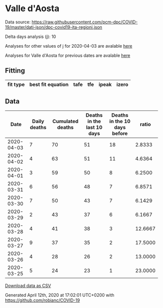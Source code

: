 # Valle d'Aosta

Data source: https://raw.githubusercontent.com/pcm-dpc/COVID-19/master/dati-json/dpc-covid19-ita-regioni.json

Delta days analysis (j): 10

Analyses for other values of j for 2020-04-03 are avalable [here](../2020-04-03/README.md)

Analyses for Valle d'Aosta for previous dates are avalable [here](../README.md)

## Fitting 
|fit type|best fit equation|tafe|tfe|ipeak|izero|
|-------|-----|--------|------|---|---|

## Data
|Date|Daily deaths|Cumulated deaths|Deaths in the last 10 days|Deaths in the 10 days before|ratio|
|----|----------|-----------|-------|--------------------|-----|
|2020-04-03|7|70|51|18|2.8333|
|2020-04-02|4|63|51|11|4.6364|
|2020-04-01|3|59|50|8|6.2500|
|2020-03-31|6|56|48|7|6.8571|
|2020-03-30|7|50|43|7|6.1429|
|2020-03-29|2|43|37|6|6.1667|
|2020-03-28|4|41|38|3|12.6667|
|2020-03-27|9|37|35|2|17.5000|
|2020-03-26|4|28|26|2|13.0000|
|2020-03-25|5|24|23|1|23.0000|

[Download data as CSV](COVID-19_valle_d'aosta_j10_2020-04-03.csv)

Generated April 12th, 2020 at 17:02:01 UTC+0200 with https://github.com/robianc/COVID-19
